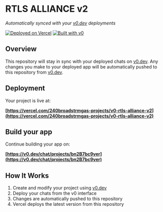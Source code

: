 # RTLS ALLIANCE v2

*Automatically synced with your [v0.dev](https://v0.dev) deployments*

[![Deployed on Vercel](https://img.shields.io/badge/Deployed%20on-Vercel-black?style=for-the-badge&logo=vercel)](https://vercel.com/240broadstrmgas-projects/v0-rtls-alliance-v2)
[![Built with v0](https://img.shields.io/badge/Built%20with-v0.dev-black?style=for-the-badge)](https://v0.dev/chat/projects/bn2B7bc9ver)

## Overview

This repository will stay in sync with your deployed chats on [v0.dev](https://v0.dev).
Any changes you make to your deployed app will be automatically pushed to this repository from [v0.dev](https://v0.dev).

## Deployment

Your project is live at:

**[https://vercel.com/240broadstrmgas-projects/v0-rtls-alliance-v2](https://vercel.com/240broadstrmgas-projects/v0-rtls-alliance-v2)**

## Build your app

Continue building your app on:

**[https://v0.dev/chat/projects/bn2B7bc9ver](https://v0.dev/chat/projects/bn2B7bc9ver)**

## How It Works

1. Create and modify your project using [v0.dev](https://v0.dev)
2. Deploy your chats from the v0 interface
3. Changes are automatically pushed to this repository
4. Vercel deploys the latest version from this repository